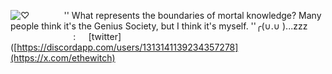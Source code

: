 ![♡](https://i.postimg.cc/Vv3qQ61c/hertamei.png) 
⠀⠀⠀⠀⠀'' What represents the boundaries of mortal knowledge? Many people think it's the Genius Society, but I think it's myself. ''╭(∪.∪ )...zzz
⠀⠀⠀⠀⠀ ⠀ ⠀⠀⠀:⠀⠀[twitter]([https://discordapp.com/users/1313141139234357278](https://x.com/ethewitch)
